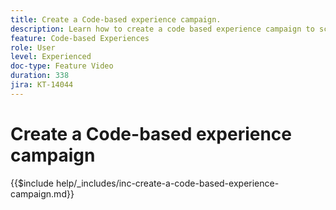 ```yaml
---
title: Create a Code-based experience campaign.
description: Learn how to create a code based experience campaign to scale personalization with support for server-side, API-based, or SDK-based implementation methods to seamlessly integrate with development environments.
feature: Code-based Experiences
role: User
level: Experienced
doc-type: Feature Video
duration: 338
jira: KT-14044
---
```


# Create a Code-based experience campaign

{{$include help/_includes/inc-create-a-code-based-experience-campaign.md}}
